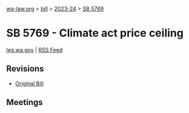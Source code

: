 [wa-law.org](/) > [bill](/bill/) > [2023-24](/bill/2023-24/) > [SB 5769](/bill/2023-24/sb/5769/)

# SB 5769 - Climate act price ceiling
[leg.wa.gov](https://app.leg.wa.gov/billsummary?BillNumber=5769&Year=2023&Initiative=false) | [RSS Feed](./rss.xml)

## Revisions
* [Original Bill](1/)

## Meetings
